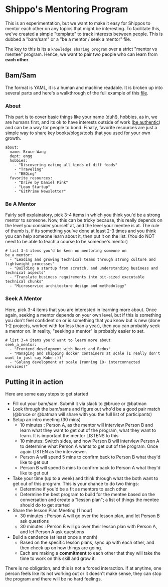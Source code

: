 # Shippo's Mentoring Program

This is an experimentation, but we want to make it easy for Shippos to mentor each other on any topics that might be interesting.  To facilitate this, we've created a simple "template" to track interests between people.  This is dubbed a "bam/sam" or a "be a mentor / seek a mentor" file.

The key to this is its a `knowledge sharing program` over a strict "mentor vs mentee" program.  Hence, we want to pair two people who can learn from __each other__.

## Bam/Sam

The format is YAML, it is a human and machine readable.  It is broken up into several parts and here's a walkthrough of the full example of this [file](batmany13.yml).

### About

This part is to cover basic things like your name (duh!), hobbies, as in, we are humans first, and its ok to have interests outside of work ([be authentic](../behavior/authentic.md)) and can be a way for people to bond.  Finally, favorite resources are just a simple way to share key books/blogs/tools that you used for your own growth.

```
about:
  name: Bruce Wang
  dept: engg
  hobbies:
    - "Discovering eating all kinds of diff foods"
    - "Traveling"
    - "BBQing"
  favorite_resources:
    - "Drive by Daniel Pink"
    - "Lean Startup"
    - "GitPrime Newsletter"
```

### Be A Mentor

Fairly self explainatory, pick 3-4 items in which you think you'd be a strong mentor to someone.  Now, this can be tricky because, this really depends on the level you consider yourself at, and the level your mentee is at.  The rule of thumb is, if its something you've done at least 2-3 times and you think you can help someone learn about it, then put it on the list. (You do NOT need to be able to teach a course to be someone's mentor)

```
# list 3-4 items you'd be keen on mentoring someone on
be_a_mentor:
  - "Leading and growing technical teams through strong culture and lightweight processes"
  - "Building a startup from scratch, and understanding business and technical aspects"
  - "Translate business requirements into bit-sized executable technical chunks"
  - "Microservice architecture design and methodology"
```

### Seek A Mentor

Here, pick 3-4 items that you are interested in learning more about.  Once again, seeking a mentor depends on your own level, but if this is something you don't feel confident on or is something that you know but is new (done 1-2 projects, worked with for less than a year), then you can probably seek a mentor on.  In reality, "seeking a mentor" is probably easier to set.

```
# list 3-4 items you'd want to learn more about
seek_a_mentor:
  - "Frontend development with React and Redux"
  - "Managing and shipping docker containers at scale (I really don't want to just say Kube :))"
  - "Golang development at scale (running 10+ interconnected services)"
```

## Putting it in action

Here are some easy steps to get started

* Fill out your bam/sam.  Submit it via slack to @bruce or @batman
* Look through the bam/sams and figure out who'd be a good pair match (@bruce or @batman will share with you the full list of participants)
* Setup an intro meeting (30 mins)
  * 10 minutes : Person A, as the mentor will interview Person B and learn what they want to get out of the program, what they want to learn.  It is important the mentor LISTENS to this
  * 10 minutes: Switch sides, and now Person B will interview Person A to determine what Person A wants to get out of the program.  Once again LISTEN as the interviewer.
  * Person A will spend 5 mins to confirm back to Person B what they'd like to get out
  * Person B will spend 5 mins to confirm back to Person A what they'd like to get out
* Take your time (up to a week) and think through what the both want to get out of this program.  This is your chance to do two things:
  * Determine if you'd be a fit as mentors to each other
  * Determine the best program to build for the mentee based on the conversation and create a "lesson plan"; a list of things the mentee should do to get started
* Share the lesson Plan Meeting (1 hour)
  * 30 minutes : Person A will go over the lesson plan, and let Person B ask questions
  * 30 minutes : Person B will go over their lesson plan with Person A, and let Person A ask questions
* Build a candence (at least once a month)
  * Based on the specific lesson plans, sync up with each other, and then check up on how things are going.
  * Each are making a __commitment__ to each other that they will take the time to work on this skill and grow it.

There is no obligation, and this is not a forced interaction.  If at anytime, one person feels like its not working out or it doesn't make sense, they can stop the program and there will be no hard feelings.